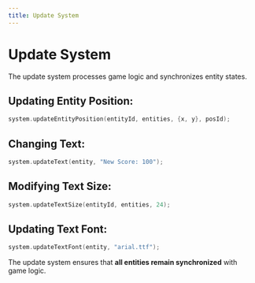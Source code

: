 ```yaml
---
title: Update System
---
```


# Update System

The update system processes game logic and synchronizes entity states.

## Updating Entity Position:

```cpp
system.updateEntityPosition(entityId, entities, {x, y}, posId);
```

## Changing Text:

```cpp
system.updateText(entity, "New Score: 100");
```

## Modifying Text Size:

```cpp
system.updateTextSize(entityId, entities, 24);
```

## Updating Text Font:

```cpp
system.updateTextFont(entity, "arial.ttf");
```

The update system ensures that **all entities remain synchronized** with game logic.
